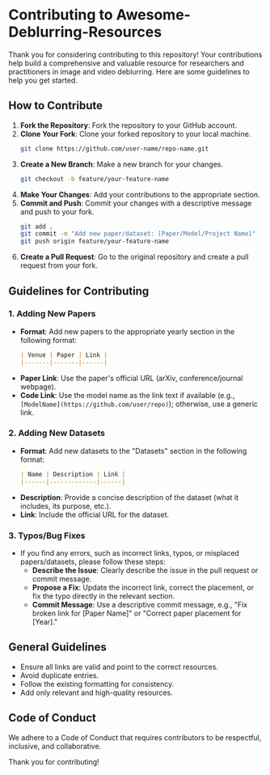 # Contributing to Awesome-Deblurring-Resources

Thank you for considering contributing to this repository! Your contributions help build a comprehensive and valuable resource for researchers and practitioners in image and video deblurring. Here are some guidelines to help you get started.

## How to Contribute

1. **Fork the Repository**: Fork the repository to your GitHub account.
2. **Clone Your Fork**: Clone your forked repository to your local machine.
    ```bash
    git clone https://github.com/user-name/repo-name.git
    ```
3. **Create a New Branch**: Make a new branch for your changes.
    ```bash
    git checkout -b feature/your-feature-name
    ```
4. **Make Your Changes**: Add your contributions to the appropriate section.
5. **Commit and Push**: Commit your changes with a descriptive message and push to your fork.
    ```bash
    git add .
    git commit -m "Add new paper/dataset: [Paper/Model/Project Name]"
    git push origin feature/your-feature-name
    ```
6. **Create a Pull Request**: Go to the original repository and create a pull request from your fork.

## Guidelines for Contributing

### 1. Adding New Papers

- **Format**: Add new papers to the appropriate yearly section in the following format:
    ```markdown
    | Venue | Paper | Link |
    |-------|-------|------|
    ```
- **Paper Link**: Use the paper's official URL (arXiv, conference/journal webpage).
- **Code Link**: Use the model name as the link text if available (e.g., `[ModelName](https://github.com/user/repo)`); otherwise, use a generic link.

### 2. Adding New Datasets

- **Format**: Add new datasets to the "Datasets" section in the following format:
    ```markdown
    | Name | Description | Link |
    |------|-------------|------|
    ```
- **Description**: Provide a concise description of the dataset (what it includes, its purpose, etc.).
- **Link**: Include the official URL for the dataset.

### 3. Typos/Bug Fixes

- If you find any errors, such as incorrect links, typos, or misplaced papers/datasets, please follow these steps:
    - **Describe the Issue**: Clearly describe the issue in the pull request or commit message.
    - **Propose a Fix**: Update the incorrect link, correct the placement, or fix the typo directly in the relevant section.
    - **Commit Message**: Use a descriptive commit message, e.g., "Fix broken link for [Paper Name]" or "Correct paper placement for [Year]."

## General Guidelines

- Ensure all links are valid and point to the correct resources.
- Avoid duplicate entries.
- Follow the existing formatting for consistency.
- Add only relevant and high-quality resources.

## Code of Conduct

We adhere to a Code of Conduct that requires contributors to be respectful, inclusive, and collaborative.


Thank you for contributing!
